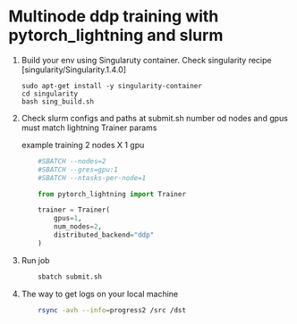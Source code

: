 # Multinode ddp training with pytorch_lightning and slurm
1.
    Build your env using Singularuty container.
    Check singularity recipe [singularity/Singularity.1.4.0] 

    ```
    sudo apt-get install -y singularity-container
    cd singularity
    bash sing_build.sh
    ```
2.
    Check slurm configs and paths at submit.sh
    number od nodes and gpus must match lightning Trainer params

    example training 2 nodes X 1 gpu 

    ```bash
        #SBATCH --nodes=2
        #SBATCH --gres=gpu:1
        #SBATCH --ntasks-per-node=1
    ```

    ```python
        from pytorch_lightning import Trainer

        trainer = Trainer(
            gpus=1,
            num_nodes=2,
            distributed_backend="ddp"
        )
    ```

3.
    Run job
    ```bash
        sbatch submit.sh
    ```
4. 
    The way to get logs on your local machine 
    ```bash
        rsync -avh --info=progress2 /src /dst
    ```